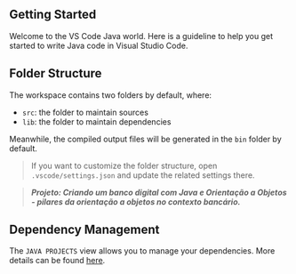 ## Getting Started

Welcome to the VS Code Java world. Here is a guideline to help you get started to write Java code in Visual Studio Code.

## Folder Structure

The workspace contains two folders by default, where:

- `src`: the folder to maintain sources
- `lib`: the folder to maintain dependencies

Meanwhile, the compiled output files will be generated in the `bin` folder by default.

> If you want to customize the folder structure, open `.vscode/settings.json` and update the related settings there.

>**_Projeto: Criando um banco digital com Java e Orientação a Objetos - pilares da orientação a objetos no contexto bancário._**

## Dependency Management

The `JAVA PROJECTS` view allows you to manage your dependencies. More details can be found [here](https://github.com/microsoft/vscode-java-dependency#manage-dependencies).
